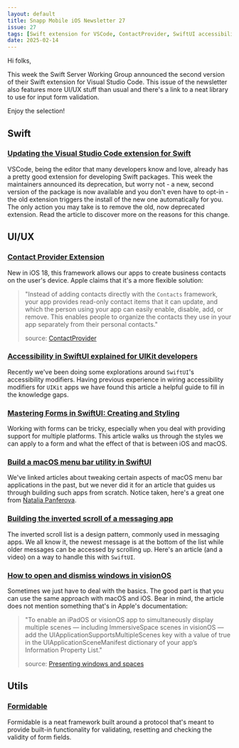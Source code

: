 ```yaml
---
layout: default
title: Snapp Mobile iOS Newsletter 27
issue: 27
tags: [Swift extension for VSCode, ContactProvider, SwiftUI accessibility, macOS menu bar apps, Inverted scroll, Form validation]
date: 2025-02-14
---
```


Hi folks,

This week the Swift Server Working Group announced the second version of their Swift extension for Visual Studio Code. This issue of the newsletter also features more UI/UX stuff than usual and there's a link to a neat library to use for input form validation.

Enjoy the selection!

## Swift

### [Updating the Visual Studio Code extension for Swift](https://www.swift.org/blog/vscode-swift-2/)

VSCode, being the editor that many developers know and love, already has a pretty good extension for developing Swift packages. This week the maintainers announced its deprecation, but worry not - a new, second version of the package is now available and you don't even have to opt-in - the old extension triggers the install of the new one automatically for you. The only action you may take is to remove the old, now deprecated extension. Read the article to discover more on the reasons for this change.

## UI/UX

### [Contact Provider Extension](https://wesleydegroot.nl/blog/ContactProvider)

New in iOS 18, this framework allows our apps to create business contacts on the user's device. Apple claims that it's a more flexible solution:

> "Instead of adding contacts directly with the `Contacts` framework, your app provides read-only contact items that it can update, and which the person using your app can easily enable, disable, add, or remove. This enables people to organize the contacts they use in your app separately from their personal contacts."
>
> source: [ContactProvider](https://developer.apple.com/documentation/contactprovider?utm_source=wesleydegroot.nl)

### [Accessibility in SwiftUI explained for UIKit developers](https://www.avanderlee.com/swiftui/accessibility-uikit-developers/)

Recently we've been doing some explorations around `SwiftUI`'s accessibility modifiers. Having previous experience in wiring accessibility modifiers for `UIKit` apps we have found this article a helpful guide to fill in the knowledge gaps.

### [Mastering Forms in SwiftUI: Creating and Styling](https://www.createwithswift.com/mastering-forms-in-swiftui-creating-and-styling/)

Working with forms can be tricky, especially when you deal with providing support for multiple platforms. This article walks us through the styles we can apply to a form and what the effect of that is between iOS and macOS.

### [Build a macOS menu bar utility in SwiftUI](https://nilcoalescing.com/blog/BuildAMacOSMenuBarUtilityInSwiftUI/)

We've linked articles about tweaking certain aspects of macOS menu bar applications in the past, but we never did it for an article that guides us through building such apps from scratch. Notice taken, here's a great one from [Natalia Panferova](https://bsky.app/profile/natpanferova.bsky.social).

### [Building the inverted scroll of a messaging app](https://www.swiftwithvincent.com/blog/building-the-inverted-scroll-of-a-messaging-app)

The inverted scroll list is a design pattern, commonly used in messaging apps. We all know it, the newest message is at the bottom of the list while older messages can be accessed by scrolling up. Here's an article (and a video) on a way to handle this with `SwiftUI`.

### [How to open and dismiss windows in visionOS](https://stepinto.vision/example-code/how-to-open-and-dismiss-windows-in-visionos/)

Sometimes we just have to deal with the basics. The good part is that you can use the same approach with macOS and iOS. Bear in mind, the article does not mention something that's in Apple's documentation:
> "To enable an iPadOS or visionOS app to simultaneously display multiple scenes — including ImmersiveSpace scenes in visionOS — add the UIApplicationSupportsMultipleScenes key with a value of true in the UIApplicationSceneManifest dictionary of your app’s Information Property List."
>
> source: [Presenting windows and spaces](https://developer.apple.com/documentation/visionOS/presenting-windows-and-spaces#Enable-multiple-simultaneous-scenes)

## Utils

### [Formidable](https://github.com/didisouzacosta/Formidable)

Formidable is a neat framework built around a protocol that's meant to provide built-in functionality for validating, resetting and checking the validity of form fields.
